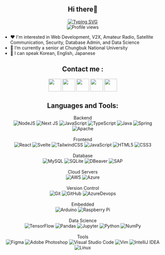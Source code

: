 <!--
**nothingkim/nothingKim** is a ✨ _special_ ✨ repository because its `README.md` (this file) appears on your GitHub profile.

Here are some ideas to get you started:

- 🔭 I’m currently working on ...
- 🌱 I’m currently learning ...
- 👯 I’m looking to collaborate on ...
- 🤔 I’m looking for help with ...
- 💬 Ask me about ...
- 📫 How to reach me: ...
- 😄 Pronouns: ...
- ⚡ Fun fact: ...

-->
<div align="center">
  <h2>Hi there👋</h2>
    <a href="https://git.io/typing-svg"><img src="https://readme-typing-svg.demolab.com?font=Fira+Code&duration=3000&pause=1000&color=F7B3D9&random=false&width=200&lines=I'm+NothingKim;CQ+CQ+DE+DS3QOD;%E7%A7%81%E3%81%AF%E3%82%B8%E3%83%A7%E3%82%A4%E3%81%A7%E3%81%99;%EC%95%88%EB%85%95%ED%95%98%EC%84%B8%EC%9A%94%2C+%EA%B9%80%EC%A3%BC%EC%98%81%EC%9E%85%EB%8B%88%EB%8B%A4" alt="Typing SVG" /></a> <br>
    <img src="https://komarev.com/ghpvc/?username=nothingkim&color=ff69b4" alt="Profile views">

</div>

- ❤️ I'm interested in Web Development, V2X, Amateur Radio, Satellite Communication, Security, Database Admin, and Data Science 
- 🌱 I’m currently a senior at Chungbuk National University
- 💬 I can speak Korean, English, Japanese

<div align="center">
  
## Contact me :
<a href="https://www.youtube.com/@nothingkim" target="_blank"> <img src="https://aoi.mediaplacepartners.com/wp-content/uploads/2021/06/Youtube-Square-Icon.jpg" width="40px"></a>
<a href="https://www.qrz.com/db/DS3QOD" target="_blank"> <img src="https://encrypted-tbn0.gstatic.com/images?q=tbn:ANd9GcQmiHzXmhrfKnU6NeB72MDgpTu6Zl8qGdUDtLanIqaYOQ&s" width="40px"></a>
<a href="https://www.instagram.com/studywithjoi" target="_blank"> <img src="https://github.com/nothingkim/nothingKim/assets/101862281/765cf60f-aa48-44aa-84aa-7a21a995442b" width="40px"></a>
<a href="https://velog.io/@nothingkim" target="_blank"> <img src="https://pbs.twimg.com/profile_images/1228368893321736193/Ov0og7E8_400x400.jpg" width="40px"></a>
<a href="mailto:rkswkdwhtjs@naver.com" target="_blank"> <img src="https://encrypted-tbn0.gstatic.com/images?q=tbn:ANd9GcTI2HxM4J-c6Ujxt36urxblzlnH8eQCcevVCA&s" width="40px"></a>


## Languages and Tools:
Backend
<br>
<img alt="NodeJS" src="https://img.shields.io/badge/node.js-%2343853D.svg?style=for-the-badge&logo=node-dot-js&logoColor=white"/>
<img alt="Next JS" src="https://img.shields.io/badge/nextjs-%23000000.svg?style=for-the-badge&logo=next.js&logoColor=white"/>
<img alt="JavaScript" src="https://img.shields.io/badge/javascript-%23323330.svg?style=for-the-badge&logo=javascript&logoColor=%23F7DF1E"/>
<img alt="TypeScript" src="https://img.shields.io/badge/typescript-%23007ACC.svg?style=for-the-badge&logo=typescript&logoColor=white"/>
<img alt="Java" src="https://img.shields.io/badge/java-%23ED8B00.svg?style=for-the-badge&logo=java&logoColor=white"/>
<img alt="Spring" src="https://img.shields.io/badge/spring-%236DB33F.svg?style=for-the-badge&logo=spring&logoColor=white"/>
<img alt="Apache" src="https://img.shields.io/badge/apache-%23D42029.svg?style=for-the-badge&logo=apache&logoColor=white"/>
<br><br>
Frontend
</br>
<img alt="React" src="https://img.shields.io/badge/react-%2320232a.svg?style=for-the-badge&logo=react&logoColor=%2361DAFB"/>
<img alt="Svelte" src="https://img.shields.io/badge/svelte-%23f1413d.svg?style=for-the-badge&logo=svelte&logoColor=white"/>
<img alt="TailwindCSS" src="https://img.shields.io/badge/tailwindcss-%2338B2AC.svg?style=for-the-badge&logo=tailwind-css&logoColor=white"/>
<img alt="JavaScript" src="https://img.shields.io/badge/javascript-%23323330.svg?style=for-the-badge&logo=javascript&logoColor=%23F7DF1E"/>
<img alt="HTML5" src="https://img.shields.io/badge/html5-%23E34F26.svg?style=for-the-badge&logo=html5&logoColor=white"/>
<img alt="CSS3" src="https://img.shields.io/badge/css3-%231572B6.svg?style=for-the-badge&logo=css3&logoColor=white"/>
<br><br>
Database <br>
<img alt="MySQL" src="https://img.shields.io/badge/mysql-%2300f.svg?style=for-the-badge&logo=mysql&logoColor=white"/>
<img alt="SQLite" src ="https://img.shields.io/badge/sqlite-%2307405e.svg?style=for-the-badge&logo=sqlite&logoColor=white"/>
<img alt="DBeaver" src ="https://img.shields.io/badge/DBeaver-382923?style=for-the-badge&logo=DBeaver&logoColor=white"/>
<img alt="SAP" src ="https://img.shields.io/badge/SAP-0FAAFF?style=for-the-badge&logo=SAP&logoColor=white"/>
<br><br>
Cloud Servers <br>
<img alt="AWS" src="https://img.shields.io/badge/AWS-%23FF9900.svg?style=for-the-badge&logo=amazon-aws&logoColor=white"/> 
<img alt="Azure" src="https://img.shields.io/badge/azure-%230072C6.svg?style=for-the-badge&logo=azure-devops&logoColor=white"/>
<br><br>
Version Control <br>
<img alt="Git" src="https://img.shields.io/badge/git-%23F05033.svg?style=for-the-badge&logo=git&logoColor=white"/>
<img alt="GitHub" src="https://img.shields.io/badge/github-%23121011.svg?style=for-the-badge&logo=github&logoColor=white"/>
<img alt="AzureDevops" src="https://img.shields.io/badge/azure_devops-0078D7?style=for-the-badge&logo=azuredevops&logoColor=white"/>
<br><br>
Embedded <br>
<img alt="Arduino" src="https://img.shields.io/badge/-Arduino-00979D?style=for-the-badge&logo=Arduino&logoColor=white"/>
<img alt="Raspberry Pi" src="https://img.shields.io/badge/-RaspberryPi-C51A4A?style=for-the-badge&logo=Raspberry-Pi" />
<br> <br>
Data Science <br>
<img alt="TensorFlow" src="https://img.shields.io/badge/TensorFlow-%23FF6F00.svg?style=for-the-badge&logo=TensorFlow&logoColor=white" /> 
<img alt="Pandas" src="https://img.shields.io/badge/pandas-%23150458.svg?style=for-the-badge&logo=pandas&logoColor=white" />
<img alt="Jupyter" src="https://img.shields.io/badge/Jupyter-%23F37626.svg?style=for-the-badge&logo=Jupyter&logoColor=white" />
<img alt="Python" src="https://img.shields.io/badge/python-3776AB?style=for-the-badge&logo=python&logoColor=white" />
<img alt="NumPy" src="https://img.shields.io/badge/numpy-%23013243.svg?style=for-the-badge&logo=numpy&logoColor=white" /> <br> <br>
Tools <br>
<img alt="Figma" src="https://img.shields.io/badge/figma-%23F24E1E.svg?style=for-the-badge&logo=figma&logoColor=white"/>
<img alt="Adobe Photoshop" src="https://img.shields.io/badge/adobephotoshop-%2331A8FF.svg?style=for-the-badge&logo=adobephotoshop&logoColor=white"/>
<img alt="Visual Studio Code" src="https://img.shields.io/badge/VisualStudioCode-0078d7.svg?style=for-the-badge&logo=visual-studio-code&logoColor=white"/>
<img alt="Vim" src="https://img.shields.io/badge/VIM-%2311AB00.svg?style=for-the-badge&logo=vim&logoColor=white"/>
<img alt="IntelliJ IDEA" src="https://img.shields.io/badge/IntelliJIDEA-000000.svg?style=for-the-badge&logo=intellij-idea&logoColor=white"/>
<img alt="Linux" src="https://img.shields.io/badge/Linux-FCC624?style=for-the-badge&logo=linux&logoColor=black">
<br> <br>
</div>




